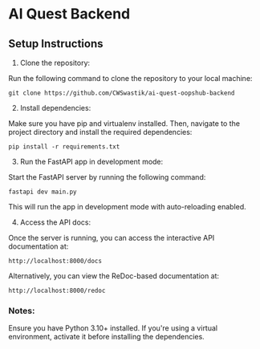 # AI Quest Backend
## Setup Instructions

1. Clone the repository:

  Run the following command to clone the repository to your local machine:

  `git clone https://github.com/CWSwastik/ai-quest-oopshub-backend`

2. Install dependencies:
  
  Make sure you have pip and virtualenv installed. Then, navigate to the project directory and install the required dependencies:

  `pip install -r requirements.txt`

3. Run the FastAPI app in development mode:

  Start the FastAPI server by running the following command:

  `fastapi dev main.py`

  This will run the app in development mode with auto-reloading enabled.

4. Access the API docs:

  Once the server is running, you can access the interactive API documentation at:

  `http://localhost:8000/docs`

  Alternatively, you can view the ReDoc-based documentation at:

  `http://localhost:8000/redoc`

### Notes:

  Ensure you have Python 3.10+ installed.
  If you're using a virtual environment, activate it before installing the dependencies.
